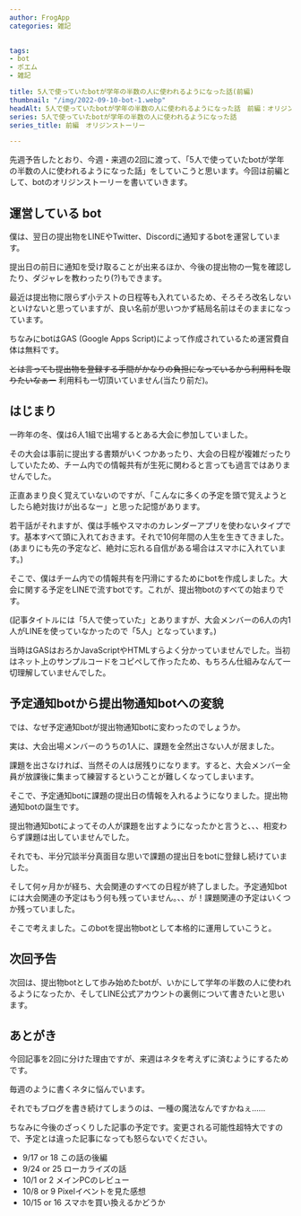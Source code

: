 ```yaml
---
author: FrogApp
categories: 雑記

 
tags:
- bot
- ポエム
- 雑記

title: 5人で使っていたbotが学年の半数の人に使われるようになった話(前編)
thumbnail: "/img/2022-09-10-bot-1.webp"
headAlt: 5人で使っていたbotが学年の半数の人に使われるようになった話　前編：オリジンストーリー
series: 5人で使っていたbotが学年の半数の人に使われるようになった話
series_title: 前編　オリジンストーリー

---
```

先週予告したとおり、今週・来週の2回に渡って、「5人で使っていたbotが学年の半数の人に使われるようになった話」をしていこうと思います。今回は前編として、botのオリジンストーリーを書いていきます。

## 運営している bot
僕は、翌日の提出物をLINEやTwitter、Discordに通知するbotを運営しています。

提出日の前日に通知を受け取ることが出来るほか、今後の提出物の一覧を確認したり、ダジャレを教わったり(?)もできます。

最近は提出物に限らず小テストの日程等も入れているため、そろそろ改名しないといけないと思っていますが、良い名前が思いつかず結局名前はそのままになっています。

ちなみにbotはGAS (Google Apps Script)によって作成されているため運営費自体は無料です。

~~とは言っても提出物を登録する手間がかなりの負担になっているから利用料を取りたいなぁー~~ 利用料も一切頂いていません(当たり前だ)。

## はじまり
一昨年の冬、僕は6人1組で出場するとある大会に参加していました。

その大会は事前に提出する書類がいくつかあったり、大会の日程が複雑だったりしていたため、チーム内での情報共有が生死に関わると言っても過言ではありませんでした。

正直あまり良く覚えていないのですが、「こんなに多くの予定を頭で覚えようとしたら絶対抜けが出るなー」と思った記憶があります。

若干話がそれますが、僕は手帳やスマホのカレンダーアプリを使わないタイプです。基本すべて頭に入れておきます。それで10何年間の人生を生きてきました。<br>(あまりにも先の予定など、絶対に忘れる自信がある場合はスマホに入れています。)

そこで、僕はチーム内での情報共有を円滑にするためにbotを作成しました。大会に関する予定をLINEで流すbotです。これが、提出物botのすべての始まりです。

(記事タイトルには「5人で使っていた」とありますが、大会メンバーの6人の内1人がLINEを使っていなかったので「5人」となっています。)

当時はGASはおろかJavaScriptやHTMLすらよく分かっていませんでした。当初はネット上のサンプルコードをコピペして作ったため、もちろん仕組みなんて一切理解していませんでした。

## 予定通知botから提出物通知botへの変貌
では、なぜ予定通知botが提出物通知botに変わったのでしょうか。

実は、大会出場メンバーのうちの1人に、課題を全然出さない人が居ました。

課題を出さなければ、当然その人は居残りになります。すると、大会メンバー全員が放課後に集まって練習するということが難しくなってしまいます。

そこで、予定通知botに課題の提出日の情報を入れるようになりました。提出物通知botの誕生です。

提出物通知botによってその人が課題を出すようになったかと言うと、、、相変わらず課題は出していませんでした。

それでも、半分冗談半分真面目な思いで課題の提出日をbotに登録し続けていました。

そして何ヶ月かが経ち、大会関連のすべての日程が終了しました。予定通知botには大会関連の予定はもう何も残っていません。、、が！課題関連の予定はいくつか残っていました。

そこで考えました。このbotを提出物botとして本格的に運用していこうと。

## 次回予告
次回は、提出物botとして歩み始めたbotが、いかにして学年の半数の人に使われるようになったか、そしてLINE公式アカウントの裏側について書きたいと思います。

## あとがき
今回記事を2回に分けた理由ですが、来週はネタを考えずに済むようにするためです。

毎週のように書くネタに悩んでいます。

それでもブログを書き続けてしまうのは、一種の魔法なんですかねぇ……

ちなみに今後のざっくりした記事の予定です。変更される可能性超特大ですので、予定とは違った記事になっても怒らないでください。

- 9/17 or 18 この話の後編
- 9/24 or 25 ローカライズの話
- 10/1 or 2 メインPCのレビュー
- 10/8 or 9 Pixelイベントを見た感想
- 10/15 or 16 スマホを買い換えるかどうか